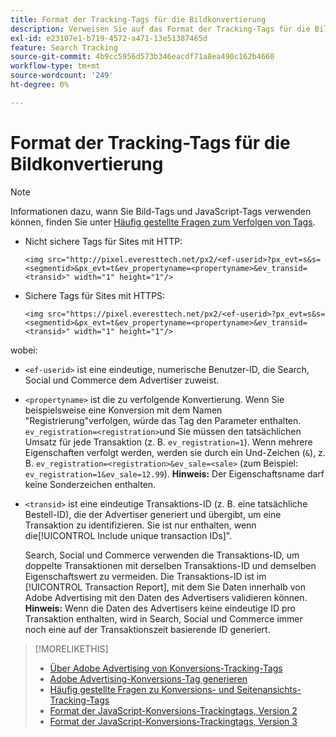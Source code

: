 ```yaml
---
title: Format der Tracking-Tags für die Bildkonvertierung
description: Verweisen Sie auf das Format der Tracking-Tags für die Bildkonvertierung.
exl-id: e23107e1-b719-4572-a471-13e51387465d
feature: Search Tracking
source-git-commit: 4b9cc5956d573b346eacdf71a8ea490c162b4660
workflow-type: tm+mt
source-wordcount: '249'
ht-degree: 0%

---
```


# Format der Tracking-Tags für die Bildkonvertierung

>[!NOTE]
>
>Informationen dazu, wann Sie Bild-Tags und JavaScript-Tags verwenden können, finden Sie unter [Häufig gestellte Fragen zum Verfolgen von Tags](/help/search-social-commerce/tracking/faqs-conversion-page-view-tracking-tags.md).

* Nicht sichere Tags für Sites mit HTTP:

  `<img src="http://pixel.everesttech.net/px2/<ef-userid>?px_evt=s&s=<segmentid>&px_evt=t&ev_propertyname=<propertyname>&ev_transid=<transid>" width="1" height="1"/>`

* Sichere Tags für Sites mit HTTPS:

  `<img src="https://pixel.everesttech.net/px2/<ef-userid>?px_evt=s&s=<segmentid>&px_evt=t&ev_propertyname=<propertyname>&ev_transid=<transid>" width="1" height="1"/>`

wobei:

* `<ef-userid>` ist eine eindeutige, numerische Benutzer-ID, die Search, Social und Commerce dem Advertiser zuweist.

* `<propertyname>` ist die zu verfolgende Konvertierung. Wenn Sie beispielsweise eine Konversion mit dem Namen &quot;Registrierung&quot;verfolgen, würde das Tag den Parameter enthalten. `ev_registration=<registration>`und Sie müssen den tatsächlichen Umsatz für jede Transaktion (z. B. `ev_registration=1`). Wenn mehrere Eigenschaften verfolgt werden, werden sie durch ein Und-Zeichen (`&`), z. B. `ev_registration=<registration>&ev_sale=<sale>` (zum Beispiel: `ev_registration=1&ev_sale=12.99`). **Hinweis:**  Der Eigenschaftsname darf keine Sonderzeichen enthalten.

* `<transid>` ist eine eindeutige Transaktions-ID (z. B. eine tatsächliche Bestell-ID), die der Advertiser generiert und übergibt, um eine Transaktion zu identifizieren. Sie ist nur enthalten, wenn die[!UICONTROL Include unique transaction IDs]&quot;.

  Search, Social und Commerce verwenden die Transaktions-ID, um doppelte Transaktionen mit derselben Transaktions-ID und demselben Eigenschaftswert zu vermeiden. Die Transaktions-ID ist im [!UICONTROL Transaction Report], mit dem Sie Daten innerhalb von Adobe Advertising mit den Daten des Advertisers validieren können. **Hinweis:** Wenn die Daten des Advertisers keine eindeutige ID pro Transaktion enthalten, wird in Search, Social und Commerce immer noch eine auf der Transaktionszeit basierende ID generiert.

<!-- add more links -->

>[!MORELIKETHIS]
>
>* [Über Adobe Advertising von Konversions-Tracking-Tags](/help/search-social-commerce/tracking/conversion-tracking-advertising.md)
>* [Adobe Advertising-Konversions-Tag generieren](/help/search-social-commerce/tools/conversion-tag-generate.md)
>* [Häufig gestellte Fragen zu Konversions- und Seitenansichts-Tracking-Tags](/help/search-social-commerce/tracking/faqs-conversion-page-view-tracking-tags.md)
>* [Format der JavaScript-Konversions-Trackingtags, Version 2](format-conversion-tag-jsv2.md)
>* [Format der JavaScript-Konversions-Trackingtags, Version 3](format-conversion-tag-jsv3.md)
